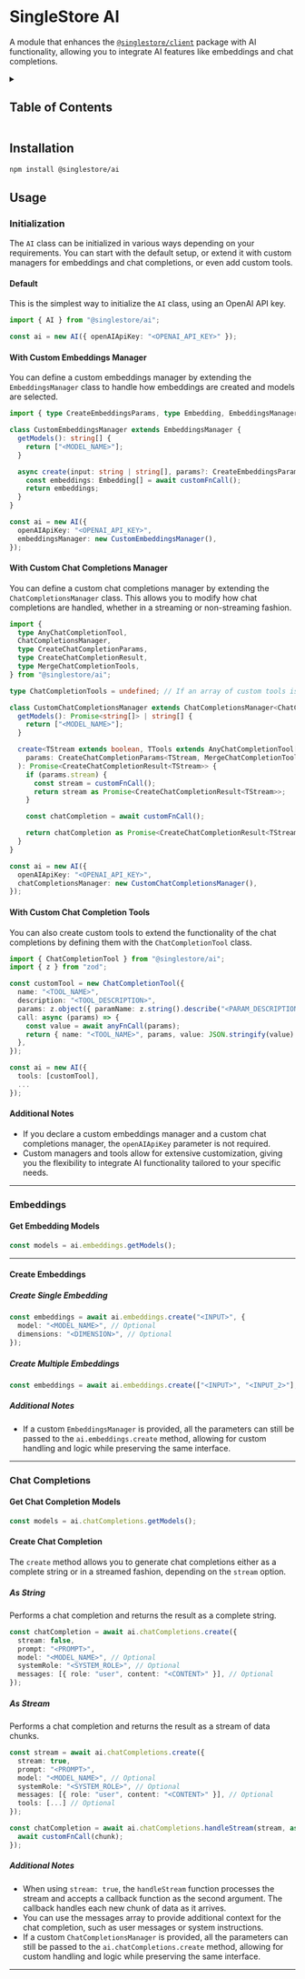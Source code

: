 # SingleStore AI

A module that enhances the [`@singlestore/client`](https://github.com/singlestore-labs/singlestore/tree/main/packages/client) package with AI functionality, allowing you to integrate AI features like embeddings and chat completions.

<details>
<summary>

## Table of Contents

</summary>

- [Installation](#installation)
- [Usage](#usage)
  - [Initialization](#initialization)
    - [Default](#default)
    - [With Custom Embeddings Manager](#with-custom-embeddings-manager)
    - [With Custom Chat Completions Manager](#with-custom-chat-completions-manager)
    - [With Custom Chat Completion Tools](#with-custom-chat-completion-tools)
    - [Additional Notes](#additional-notes)
  - [Embeddings](#embeddings)
    - [Get Embedding Models](#get-embedding-models)
    - [Create Embeddings](#create-embeddings)
      - [Create Single Embedding](#create-single-embedding)
      - [Create Multiple Embeddings](#create-multiple-embeddings)
      - [Additional Notes](#additional-notes)
  - [Chat Completions](#chat-completions)
    - [Get Chat Completion Models](#get-chat-completion-models)
    - [Create Chat Completion](#create-chat-completion)
      - [As String](#as-string)
      - [As Stream](#as-stream)
      - [Additional Notes](#additional-notes-1)

</details>

## Installation

```bash
npm install @singlestore/ai
```

## Usage

### Initialization

The `AI` class can be initialized in various ways depending on your requirements. You can start with the default setup, or extend it with custom managers for embeddings and chat completions, or even add custom tools.

#### Default

This is the simplest way to initialize the `AI` class, using an OpenAI API key.

```ts
import { AI } from "@singlestore/ai";

const ai = new AI({ openAIApiKey: "<OPENAI_API_KEY>" });
```

#### With Custom Embeddings Manager

You can define a custom embeddings manager by extending the `EmbeddingsManager` class to handle how embeddings are created and models are selected.

```ts
import { type CreateEmbeddingsParams, type Embedding, EmbeddingsManager } from "@singlestore/ai";

class CustomEmbeddingsManager extends EmbeddingsManager {
  getModels(): string[] {
    return ["<MODEL_NAME>"];
  }

  async create(input: string | string[], params?: CreateEmbeddingsParams): Promise<Embedding[]> {
    const embeddings: Embedding[] = await customFnCall();
    return embeddings;
  }
}

const ai = new AI({
  openAIApiKey: "<OPENAI_API_KEY>",
  embeddingsManager: new CustomEmbeddingsManager(),
});
```

#### With Custom Chat Completions Manager

You can define a custom chat completions manager by extending the `ChatCompletionsManager` class. This allows you to modify how chat completions are handled, whether in a streaming or non-streaming fashion.

```ts
import {
  type AnyChatCompletionTool,
  ChatCompletionsManager,
  type CreateChatCompletionParams,
  type CreateChatCompletionResult,
  type MergeChatCompletionTools,
} from "@singlestore/ai";

type ChatCompletionTools = undefined; // If an array of custom tools is created, use `typeof tools`.

class CustomChatCompletionsManager extends ChatCompletionsManager<ChatCompletionTools> {
  getModels(): Promise<string[]> | string[] {
    return ["<MODEL_NAME>"];
  }

  create<TStream extends boolean, TTools extends AnyChatCompletionTool[] | undefined>(
    params: CreateChatCompletionParams<TStream, MergeChatCompletionTools<ChatCompletionTools, TTools>>,
  ): Promise<CreateChatCompletionResult<TStream>> {
    if (params.stream) {
      const stream = customFnCall();
      return stream as Promise<CreateChatCompletionResult<TStream>>;
    }

    const chatCompletion = await customFnCall();

    return chatCompletion as Promise<CreateChatCompletionResult<TStream>>;
  }
}

const ai = new AI({
  openAIApiKey: "<OPENAI_API_KEY>",
  chatCompletionsManager: new CustomChatCompletionsManager(),
});
```

#### With Custom Chat Completion Tools

You can also create custom tools to extend the functionality of the chat completions by defining them with the `ChatCompletionTool` class.

```ts
import { ChatCompletionTool } from "@singlestore/ai";
import { z } from "zod";

const customTool = new ChatCompletionTool({
  name: "<TOOL_NAME>",
  description: "<TOOL_DESCRIPTION>",
  params: z.object({ paramName: z.string().describe("<PARAM_DESCRIPTION>") }),
  call: async (params) => {
    const value = await anyFnCall(params);
    return { name: "<TOOL_NAME>", params, value: JSON.stringify(value) };
  },
});

const ai = new AI({
  tools: [customTool],
  ...
});
```

#### Additional Notes

- If you declare a custom embeddings manager and a custom chat completions manager, the `openAIApiKey` parameter is not required.
- Custom managers and tools allow for extensive customization, giving you the flexibility to integrate AI functionality tailored to your specific needs.

---

### Embeddings

#### Get Embedding Models

```ts
const models = ai.embeddings.getModels();
```

---

#### Create Embeddings

##### Create Single Embedding

```ts
const embeddings = await ai.embeddings.create("<INPUT>", {
  model: "<MODEL_NAME>", // Optional
  dimensions: "<DIMENSION>", // Optional
});
```

##### Create Multiple Embeddings

```ts
const embeddings = await ai.embeddings.create(["<INPUT>", "<INPUT_2>"], ...);
```

##### Additional Notes

- If a custom `EmbeddingsManager` is provided, all the parameters can still be passed to the `ai.embeddings.create` method, allowing for custom handling and logic while preserving the same interface.

---

### Chat Completions

#### Get Chat Completion Models

```ts
const models = ai.chatCompletions.getModels();
```

#### Create Chat Completion

The `create` method allows you to generate chat completions either as a complete string or in a streamed fashion, depending on the `stream` option.

##### As String

Performs a chat completion and returns the result as a complete string.

```ts
const chatCompletion = await ai.chatCompletions.create({
  stream: false,
  prompt: "<PROMPT>",
  model: "<MODEL_NAME>", // Optional
  systemRole: "<SYSTEM_ROLE>", // Optional
  messages: [{ role: "user", content: "<CONTENT>" }], // Optional
});
```

##### As Stream

Performs a chat completion and returns the result as a stream of data chunks.

```ts
const stream = await ai.chatCompletions.create({
  stream: true,
  prompt: "<PROMPT>",
  model: "<MODEL_NAME>", // Optional
  systemRole: "<SYSTEM_ROLE>", // Optional
  messages: [{ role: "user", content: "<CONTENT>" }], // Optional
  tools: [...] // Optional
});

const chatCompletion = await ai.chatCompletions.handleStream(stream, async (chunk) => {
  await customFnCall(chunk);
});
```

##### Additional Notes

- When using `stream: true`, the `handleStream` function processes the stream and accepts a callback function as the second argument. The callback handles each new chunk of data as it arrives.
- You can use the messages array to provide additional context for the chat completion, such as user messages or system instructions.
- If a custom `ChatCompletionsManager` is provided, all the parameters can still be passed to the `ai.chatCompletions.create` method, allowing for custom handling and logic while preserving the same interface.

---
